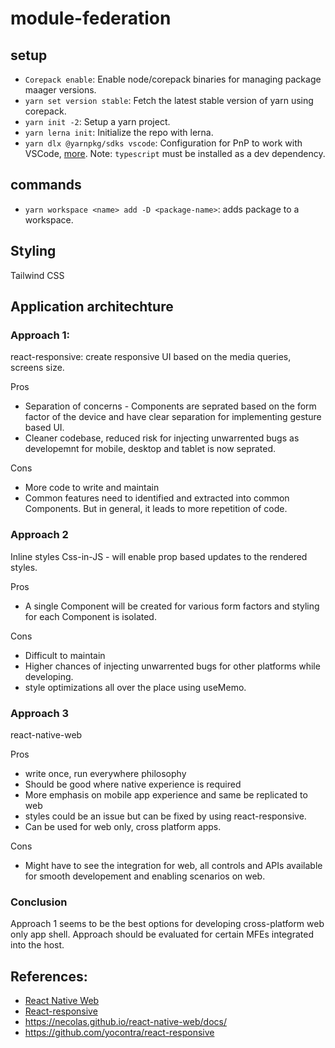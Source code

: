 # module-federation

## setup

- `Corepack enable`: Enable node/corepack binaries for managing package maager versions.
- `yarn set version stable`: Fetch the latest stable version of yarn using corepack.
- `yarn init -2`: Setup a yarn project.
- `yarn lerna init`: Initialize the repo with lerna.
- `yarn dlx @yarnpkg/sdks vscode`: Configuration for PnP to work with VSCode, [more](https://next.yarnpkg.com/getting-started/editor-sdks). Note: `typescript` must be installed as a dev dependency.

## commands

- `yarn workspace <name> add -D <package-name>`: adds package to a workspace.

## Styling

Tailwind CSS

## Application architechture

### Approach 1:

react-responsive: create responsive UI based on the media queries, screens size.

Pros

- Separation of concerns - Components are seprated based on the form factor of the device and have clear separation for implementing gesture based UI.
- Cleaner codebase, reduced risk for injecting unwarrented bugs as developemnt for mobile, desktop and tablet is now seprated.

Cons

- More code to write and maintain
- Common features need to identified and extracted into common Components. But in general, it leads to more repetition of code.

### Approach 2

Inline styles Css-in-JS - will enable prop based updates to the rendered styles.

Pros

- A single Component will be created for various form factors and styling for each Component is isolated.

Cons

- Difficult to maintain
- Higher chances of injecting unwarrented bugs for other platforms while developing.
- style optimizations all over the place using useMemo.

### Approach 3

react-native-web

Pros

- write once, run everywhere philosophy
- Should be good where native experience is required
- More emphasis on mobile app experience and same be replicated to web
- styles could be an issue but can be fixed by using react-responsive.
- Can be used for web only, cross platform apps.

Cons

- Might have to see the integration for web, all controls and APIs available for smooth developement and enabling scenarios on web.

### Conclusion

Approach 1 seems to be the best options for developing cross-platform web only app shell. Approach should be evaluated for certain MFEs integrated into the host.

## References:

- [React Native Web](https://blog.logrocket.com/complete-guide-react-native-web/)
- [React-responsive](https://blog.logrocket.com/using-react-responsive-to-implement-responsive-design/)
- https://necolas.github.io/react-native-web/docs/
- https://github.com/yocontra/react-responsive
